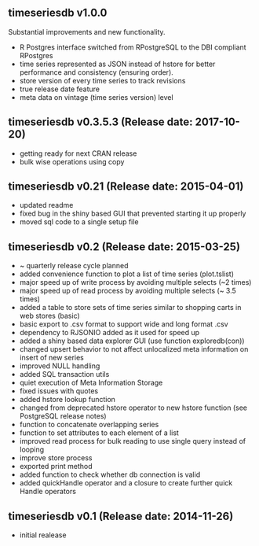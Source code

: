 ## timeseriesdb v1.0.0

Substantial improvements and new functionality. 

- R Postgres interface switched from RPostgreSQL to the DBI compliant RPostgres
- time series represented as JSON instead of hstore for better performance and consistency (ensuring order).
- store version of every time series to track revisions 
- true release date feature
- meta data on vintage (time series version) level 


## timeseriesdb v0.3.5.3 (Release date: 2017-10-20)

- getting ready for next CRAN release
- bulk wise operations using copy



## timeseriesdb v0.21 (Release date: 2015-04-01)

- updated readme
- fixed bug in the shiny based GUI that prevented starting it up properly
- moved sql code to a single setup file


## timeseriesdb v0.2 (Release date: 2015-03-25)

- ~ quarterly release cycle planned
- added convenience function to plot a list of time series (plot.tslist)
- major speed up of write process by avoiding multiple selects (~2 times)
- major speed up of read process by avoiding multiple selects (~ 3.5 times)
- added a table to store sets of time series similar to shopping carts in web stores (basic)
- basic export to .csv format to support wide and long format .csv
- dependency to RJSONIO added as it used for speed up
- added a shiny based data explorer GUI (use function exploredb(con))
- changed upsert behavior to not affect unlocalized meta information on insert of new series
- improved NULL handling
- added SQL transaction utils
- quiet execution of Meta Information Storage
- fixed issues with quotes
- added hstore lookup function
- changed from deprecated hstore operator to new hstore function (see PostgreSQL release notes)
- function to concatenate overlapping series
- function to set attributes to each element of a list
- improved read process for bulk reading to use single query instead of looping
- improve store process
- exported print method
- added function to check whether db connection is valid
- added quickHandle operator and a closure to create further quick Handle operators



## timeseriesdb v0.1 (Release date: 2014-11-26)

- initial realease 
